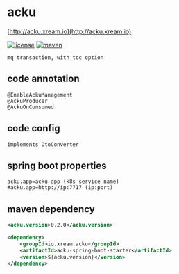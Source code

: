 # acku
   [http://acku.xream.io](http://acku.xream.io)

[![license](https://img.shields.io/github/license/x-ream/acku.svg)](https://www.apache.org/licenses/LICENSE-2.0.html)
[![maven](https://img.shields.io/maven-central/v/io.xream.acku/acku.svg)](https://search.maven.org/search?q=io.xream)

    mq transaction, with tcc option


## code annotation
    @EnableAckuManagement
    @AckuProducer
    @AckuOnConsumed

## code config
    implements DtoConverter
    
## spring boot properties
    acku.app=acku-app (k8s service name)
    #acku.app=http://ip:7717 (ip:port)
    
## maven dependency
```xml
<acku.version>0.2.0</acku.version>

<dependency>
    <groupId>io.xream.acku</groupId>
    <artifactId>acku-spring-boot-starter</artifactId>
    <version>${acku.version}</version>
</dependency>

```  
